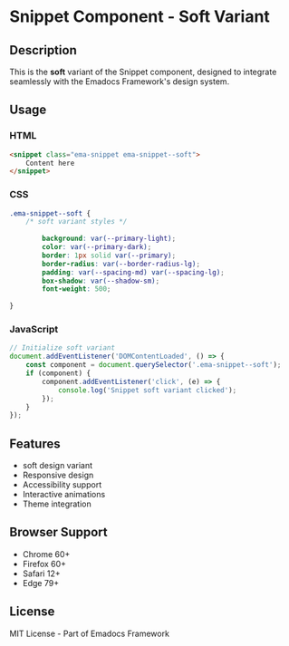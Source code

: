 # Snippet Component - Soft Variant

## Description
This is the **soft** variant of the Snippet component, designed to integrate seamlessly with the Emadocs Framework's design system.

## Usage

### HTML
```html
<snippet class="ema-snippet ema-snippet--soft">
    Content here
</snippet>
```

### CSS
```css
.ema-snippet--soft {
    /* soft variant styles */
    
        background: var(--primary-light);
        color: var(--primary-dark);
        border: 1px solid var(--primary);
        border-radius: var(--border-radius-lg);
        padding: var(--spacing-md) var(--spacing-lg);
        box-shadow: var(--shadow-sm);
        font-weight: 500;
    
}
```

### JavaScript
```javascript
// Initialize soft variant
document.addEventListener('DOMContentLoaded', () => {
    const component = document.querySelector('.ema-snippet--soft');
    if (component) {
        component.addEventListener('click', (e) => {
            console.log('Snippet soft variant clicked');
        });
    }
});
```

## Features
- soft design variant
- Responsive design
- Accessibility support
- Interactive animations
- Theme integration

## Browser Support
- Chrome 60+
- Firefox 60+
- Safari 12+
- Edge 79+

## License
MIT License - Part of Emadocs Framework
